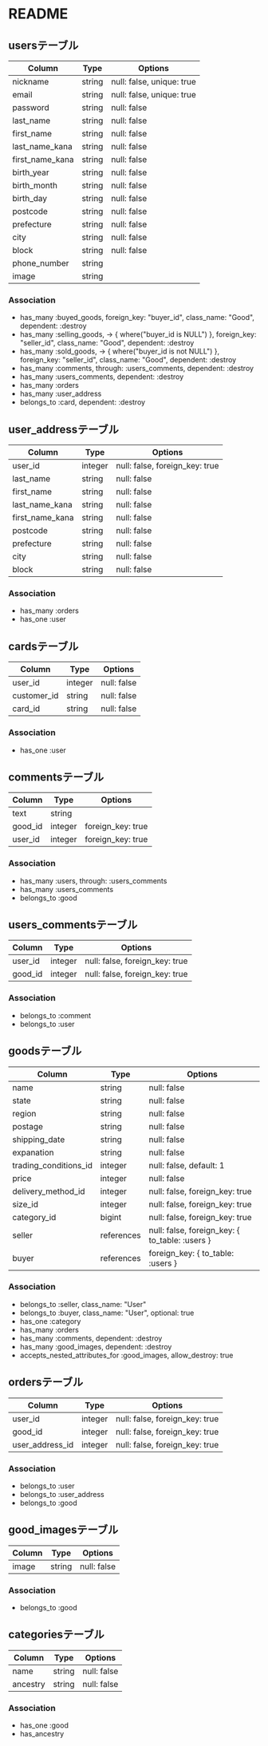 # README

## usersテーブル

|Column         |Type  |Options                  |
|---------------|------|-------------------------|
|nickname       |string|null: false, unique: true|
|email          |string|null: false, unique: true|
|password       |string|null: false              |
|last_name      |string|null: false              |
|first_name     |string|null: false              |
|last_name_kana |string|null: false              |
|first_name_kana|string|null: false              |
|birth_year     |string|null: false              |
|birth_month    |string|null: false              |
|birth_day      |string|null: false              |
|postcode       |string|null: false              |
|prefecture     |string|null: false              |
|city           |string|null: false              |
|block          |string|null: false              |
|phone_number   |string|
|image          |string|

### Association
- has_many :buyed_goods, foreign_key: "buyer_id", class_name: "Good", dependent: :destroy
- has_many :selling_goods, -> { where("buyer_id is NULL") }, foreign_key: "seller_id", class_name:  "Good", dependent: :destroy
- has_many :sold_goods, -> { where("buyer_id is not NULL") }, foreign_key: "seller_id", class_name: "Good", dependent: :destroy
- has_many :comments, through: :users_comments, dependent: :destroy
- has_many :users_comments, dependent: :destroy
- has_many :orders
- has_many :user_address
- belongs_to :card, dependent: :destroy

## user_addressテーブル

|Column         |Type   |Options                       |
|---------------|-------|------------------------------|
|user_id        |integer|null: false, foreign_key: true|
|last_name      |string |null: false                   |
|first_name     |string |null: false                   |
|last_name_kana |string |null: false                   |
|first_name_kana|string |null: false                   |
|postcode       |string |null: false                   |
|prefecture     |string |null: false                   |
|city           |string |null: false                   |
|block          |string |null: false                   |

### Association
- has_many   :orders
- has_one :user

## cardsテーブル

|Column     |Type   |Options    |
|-----------|-------|-----------|
|user_id    |integer|null: false|
|customer_id|string |null: false|
|card_id    |string |null: false|

### Association
- has_one :user

## commentsテーブル

|Column|Type    |Options          |
|-------|-------|-----------------|
|text   |string |
|good_id|integer|foreign_key: true|
|user_id|integer|foreign_key: true|

### Association
- has_many :users, through: :users_comments
- has_many :users_comments
- belongs_to :good

## users_commentsテーブル

|Column |Type   |Options                       |
|-------|-------|------------------------------|
|user_id|integer|null: false, foreign_key: true|
|good_id|integer|null: false, foreign_key: true|

### Association
- belongs_to :comment
- belongs_to :user

## goodsテーブル

|Column               |Type      |Options                                       |
|---------------------|----------|----------------------------------------------|
|name                 |string    |null: false                                   |
|state                |string    |null: false                                   |
|region               |string    |null: false                                   |
|postage              |string    |null: false                                   |
|shipping_date        |string    |null: false                                   |
|expanation           |string    |null: false                                   |
|trading_conditions_id|integer   |null: false, default: 1                       |
|price                |integer   |null: false                                   |
|delivery_method_id   |integer   |null: false, foreign_key: true                |
|size_id              |integer   |null: false, foreign_key: true                |
|category_id          |bigint    |null: false, foreign_key: true                |
|seller               |references|null: false, foreign_key: { to_table: :users }|
|buyer                |references|foreign_key: { to_table: :users }             |
      
### Association
- belongs_to :seller, class_name: "User"
- belongs_to :buyer, class_name: "User", optional: true
- has_one :category
- has_many :orders
- has_many :comments, dependent: :destroy
- has_many :good_images, dependent: :destroy
- accepts_nested_attributes_for :good_images, allow_destroy: true

## ordersテーブル

|Column         |Type   |Options                       |
|---------------|-------|------------------------------|
|user_id        |integer|null: false, foreign_key: true|
|good_id        |integer|null: false, foreign_key: true|
|user_address_id|integer|null: false, foreign_key: true|

### Association
- belongs_to :user
- belongs_to :user_address
- belongs_to :good

## good_imagesテーブル

|Column|Type  |Options    |
|------|------|-----------|
|image |string|null: false|

### Association
- belongs_to :good

## categoriesテーブル


|Column  |Type  |Options    |
|--------|------|-------    |
|name    |string|null: false|
|ancestry|string|null: false|

### Association
- has_one :good
- has_ancestry

